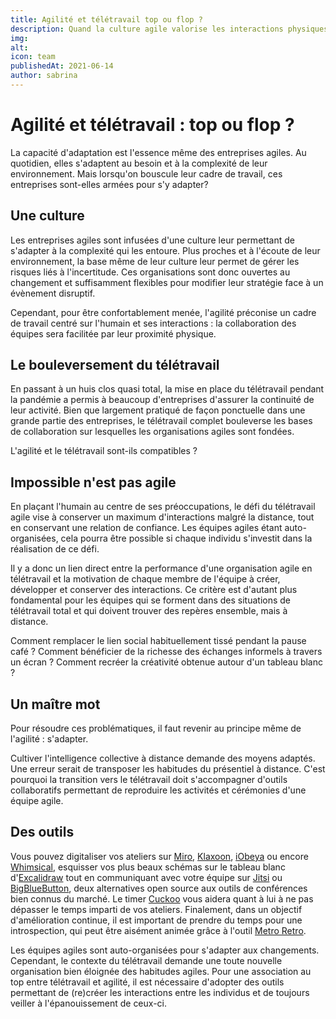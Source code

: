 ```yaml
---
title: Agilité et télétravail top ou flop ? 
description: Quand la culture agile valorise les interactions physiques, le télétravail s'impose comme un vrai bouleversement. Pourquoi est-il primordial de s'y adapter ?
img: 
alt: 
icon: team
publishedAt: 2021-06-14
author: sabrina
---
```


# Agilité et télétravail : top ou flop ?

La capacité d'adaptation est l'essence même des entreprises agiles. Au quotidien, elles s'adaptent au besoin et à la complexité de leur environnement. Mais lorsqu'on bouscule leur cadre de travail, ces entreprises sont-elles armées pour s'y adapter?

## Une culture

Les entreprises agiles sont infusées d'une culture leur permettant de s'adapter à la complexité qui les entoure. Plus proches et à l'écoute de leur environnement, la base même de leur culture leur permet de gérer les risques liés à l'incertitude. 
Ces organisations sont donc ouvertes au changement et suffisamment flexibles pour modifier leur stratégie face à un évènement disruptif. 

Cependant, pour être confortablement menée, l'agilité préconise un cadre de travail centré sur l'humain et ses interactions : la collaboration des équipes sera facilitée par leur proximité physique.  

## Le bouleversement du télétravail

En passant à un huis clos quasi total, la mise en place du télétravail pendant la pandémie a permis à beaucoup d'entreprises d'assurer la continuité de leur activité. Bien que largement pratiqué de façon ponctuelle dans une grande partie des entreprises, le télétravail complet bouleverse les bases de collaboration sur lesquelles les organisations agiles sont fondées. 

L'agilité et le télétravail sont-ils compatibles ? 

## Impossible n'est pas agile

En plaçant l'humain au centre de ses préoccupations, le défi du télétravail agile vise à conserver un maximum d'interactions malgré la distance, tout en conservant une relation de confiance. Les équipes agiles étant auto-organisées, cela pourra être possible si chaque individu s'investit dans la réalisation de ce défi. 

Il y a donc un lien direct entre la performance d'une organisation agile en télétravail et la motivation de chaque membre de l'équipe à créer, développer et conserver des interactions. Ce critère est d'autant plus fondamental  pour les équipes qui se forment dans des situations de télétravail total et qui doivent trouver des repères ensemble, mais à distance.

Comment remplacer le lien social habituellement tissé pendant la pause café ? Comment bénéficier de la richesse des échanges informels à travers un écran ? Comment recréer la créativité obtenue autour d'un tableau blanc ? 

## Un maître mot

Pour résoudre ces problématiques, il faut revenir au principe même de l'agilité : s'adapter. 

Cultiver l'intelligence collective à distance demande des moyens adaptés. Une erreur serait de transposer les habitudes du présentiel à distance. C'est pourquoi la transition vers le télétravail doit s'accompagner d'outils collaboratifs permettant de reproduire les activités et cérémonies d'une équipe agile. 

## Des outils

Vous pouvez digitaliser vos ateliers sur [Miro](https://miro.com/index/), [Klaxoon](https://klaxoon.com/fr/), [iObeya](https://www.iobeya.com/fr/) ou encore [Whimsical](https://whimsical.com/), esquisser vos plus beaux schémas sur le tableau blanc d'[Excalidraw](https://excalidraw.com/) tout en communiquant avec votre équipe sur [Jitsi](https://meet.jit.si/) ou [BigBlueButton](https://bigbluebutton.org/), deux alternatives open source aux outils de conférences bien connus du marché. Le timer [Cuckoo](https://cuckoo.team/) vous aidera quant à lui à ne pas dépasser le temps imparti de vos ateliers. 
Finalement, dans un objectif d'amélioration continue, il est important de prendre du temps pour une introspection, qui peut être aisément animée grâce à l'outil [Metro Retro](https://metroretro.io/).

Les équipes agiles sont auto-organisées pour s'adapter aux changements. Cependant, le contexte du télétravail demande une toute nouvelle organisation bien éloignée des habitudes agiles. Pour une association au top entre télétravail et agilité, il est nécessaire d'adopter des outils permettant de (re)créer les interactions entre les individus et de toujours veiller à l'épanouissement de ceux-ci.
